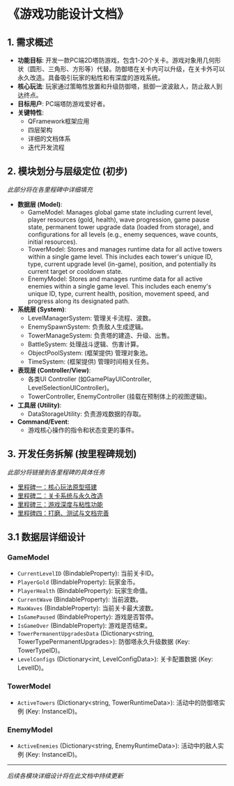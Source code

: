 # 《游戏功能设计文档》

## 1. 需求概述
- **功能目标**: 开发一款PC端2D塔防游戏，包含1-20个关卡。游戏对象用几何形状（圆形、三角形、方形等）代替。防御塔在关卡内可以升级，在关卡外可以永久改造。具备吸引玩家的粘性和有深度的游戏系统。
- **核心玩法**: 玩家通过策略性放置和升级防御塔，抵御一波波敌人，防止敌人到达终点。
- **目标用户**: PC端塔防游戏爱好者。
- **关键特性**:
    - QFramework框架应用
    - 四层架构
    - 详细的文档体系
    - 迭代开发流程

## 2. 模块划分与层级定位 (初步)
*此部分将在各里程碑中详细填充*
- **数据层 (Model)**:
    - GameModel: Manages global game state including current level, player resources (gold, health), wave progression, game pause state, permanent tower upgrade data (loaded from storage), and configurations for all levels (e.g., enemy sequences, wave counts, initial resources).
    - TowerModel: Stores and manages runtime data for all active towers within a single game level. This includes each tower's unique ID, type, current upgrade level (in-game), position, and potentially its current target or cooldown state.
    - EnemyModel: Stores and manages runtime data for all active enemies within a single game level. This includes each enemy's unique ID, type, current health, position, movement speed, and progress along its designated path.
- **系统层 (System)**:
    - LevelManagerSystem: 管理关卡流程、波数。
    - EnemySpawnSystem: 负责敌人生成逻辑。
    - TowerManageSystem: 负责塔的建造、升级、出售。
    - BattleSystem: 处理战斗逻辑、伤害计算。
    - ObjectPoolSystem: (框架提供) 管理对象池。
    - TimeSystem: (框架提供) 管理时间相关任务。
- **表现层 (Controller/View)**:
    - 各类UI Controller (如GamePlayUIController, LevelSelectionUIController)。
    - TowerController, EnemyController (挂载在预制体上的视图逻辑)。
- **工具层 (Utility)**:
    - DataStorageUtility: 负责游戏数据的存取。
- **Command/Event**:
    - 游戏核心操作的指令和状态变更的事件。

## 3. 开发任务拆解 (按里程碑规划)
*此部分将链接到各里程碑的具体任务*
- [里程碑一：核心玩法原型搭建](#里程碑一核心玩法原型搭建)
- [里程碑二：关卡系统与永久改造](#里程碑二关卡系统与永久改造)
- [里程碑三：游戏深度与粘性功能](#里程碑三游戏深度与粘性功能)
- [里程碑四：打磨、测试与文档完善](#里程碑四打磨测试与文档完善)

## 3.1 数据层详细设计
### GameModel
- `CurrentLevelID` (BindableProperty<int>): 当前关卡ID。
- `PlayerGold` (BindableProperty<int>): 玩家金币。
- `PlayerHealth` (BindableProperty<int>): 玩家生命值。
- `CurrentWave` (BindableProperty<int>): 当前波数。
- `MaxWaves` (BindableProperty<int>): 当前关卡最大波数。
- `IsGamePaused` (BindableProperty<bool>): 游戏是否暂停。
- `IsGameOver` (BindableProperty<bool>): 游戏是否结束。
- `TowerPermanentUpgradesData` (Dictionary<string, TowerTypePermanentUpgrades>): 防御塔永久升级数据 (Key: TowerTypeID)。
- `LevelConfigs` (Dictionary<int, LevelConfigData>): 关卡配置数据 (Key: LevelID)。

### TowerModel
- `ActiveTowers` (Dictionary<string, TowerRuntimeData>): 活动中的防御塔实例 (Key: InstanceID)。

### EnemyModel
- `ActiveEnemies` (Dictionary<string, EnemyRuntimeData>): 活动中的敌人实例 (Key: InstanceID)。

---
*后续各模块详细设计将在此文档中持续更新*

